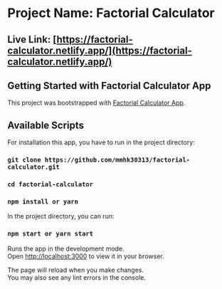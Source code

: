 # Project Name: Factorial Calculator
## Live Link: [https://factorial-calculator.netlify.app/](https://factorial-calculator.netlify.app/)

## Getting Started with Factorial Calculator App

This project was bootstrapped with [Factorial Calculator App](https://github.com/mmhk30313/factorial-calculator).

## Available Scripts

For installation this app, you have to run in the project directory:

### `git clone https://github.com/mmhk30313/factorial-calculator.git`

### `cd factorial-calculator`

### `npm install or yarn`

In the project directory, you can run:

### `npm start or yarn start`

Runs the app in the development mode.\
Open [http://localhost:3000](http://localhost:3000) to view it in your browser.

The page will reload when you make changes.\
You may also see any lint errors in the console.

